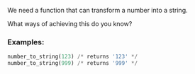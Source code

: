 We need a function that can transform a number into a string.

What ways of achieving this do you know?

### Examples:

```python
number_to_string(123) /* returns '123' */
number_to_string(999) /* returns '999' */
```